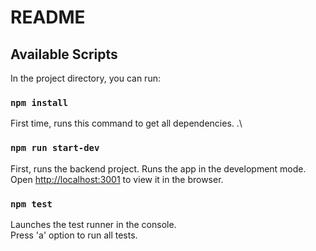 # README

## Available Scripts

In the project directory, you can run:

### `npm install`

First time, runs this command to get all dependencies. .\

### `npm run start-dev`

First, runs the backend project.
Runs the app in the development mode.\
Open [http://localhost:3001](http://localhost:3001) to view it in the browser.

### `npm test`

Launches the test runner in the console.\
Press 'a' option to run all tests.

